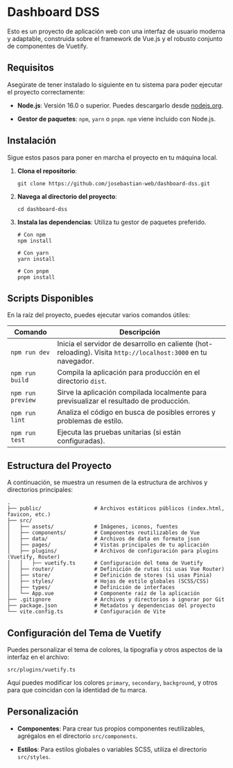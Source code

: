 # Dashboard DSS

Esto es un proyecto de aplicación web con una interfaz de usuario moderna y adaptable, construida sobre el framework de Vue.js y el robusto conjunto de componentes de Vuetify.

## Requisitos

Asegúrate de tener instalado lo siguiente en tu sistema para poder ejecutar el proyecto correctamente:

* **Node.js**: Versión 16.0 o superior. Puedes descargarlo desde [nodejs.org](https://nodejs.org/).

* **Gestor de paquetes**: `npm`, `yarn` o `pnpm`. `npm` viene incluido con Node.js.

## Instalación

Sigue estos pasos para poner en marcha el proyecto en tu máquina local.

1. **Clona el repositorio**:

   ```
   git clone https://github.com/josebastian-web/dashboard-dss.git
   
   ```

2. **Navega al directorio del proyecto**:

   ```
   cd dashboard-dss
   
   ```

3. **Instala las dependencias**:
   Utiliza tu gestor de paquetes preferido.

   ```
   # Con npm
   npm install
   
   # Con yarn
   yarn install
   
   # Con pnpm
   pnpm install
   
   ```

## Scripts Disponibles

En la raíz del proyecto, puedes ejecutar varios comandos útiles:

| Comando | Descripción | 
 | ----- | ----- | 
| `npm run dev` | Inicia el servidor de desarrollo en caliente (hot-reloading). Visita `http://localhost:3000` en tu navegador. | 
| `npm run build` | Compila la aplicación para producción en el directorio `dist`. | 
| `npm run preview` | Sirve la aplicación compilada localmente para previsualizar el resultado de producción. | 
| `npm run lint` | Analiza el código en busca de posibles errores y problemas de estilo. | 
| `npm run test` | Ejecuta las pruebas unitarias (si están configuradas). | 

## Estructura del Proyecto

A continuación, se muestra un resumen de la estructura de archivos y directorios principales:

```
.
├── public/                 # Archivos estáticos públicos (index.html, favicon, etc.)
├── src/
│   ├── assets/             # Imágenes, iconos, fuentes
│   ├── components/         # Componentes reutilizables de Vue
│   ├── data/               # Archivos de data en formato json
│   ├── pages/              # Vistas principales de tu aplicación
│   ├── plugins/            # Archivos de configuración para plugins (Vuetify, Router)
│   │   ├── vuetify.ts      # Configuración del tema de Vuetify
│   ├── router/             # Definición de rutas (si usas Vue Router)
│   ├── store/              # Definición de stores (si usas Pinia)
│   ├── styles/             # Hojas de estilo globales (SCSS/CSS)
│   ├── types/              # Definición de interfaces
│   └── App.vue             # Componente raíz de la aplicación
├── .gitignore              # Archivos y directorios a ignorar por Git
├── package.json            # Metadatos y dependencias del proyecto
└── vite.config.ts          # Configuración de Vite

```

## Configuración del Tema de Vuetify

Puedes personalizar el tema de colores, la tipografía y otros aspectos de la interfaz en el archivo:

`src/plugins/vuetify.ts`

Aquí puedes modificar los colores `primary`, `secondary`, `background`, y otros para que coincidan con la identidad de tu marca.

## Personalización

* **Componentes**: Para crear tus propios componentes reutilizables, agrégalos en el directorio `src/components`.

* **Estilos**: Para estilos globales o variables SCSS, utiliza el directorio `src/styles`.
